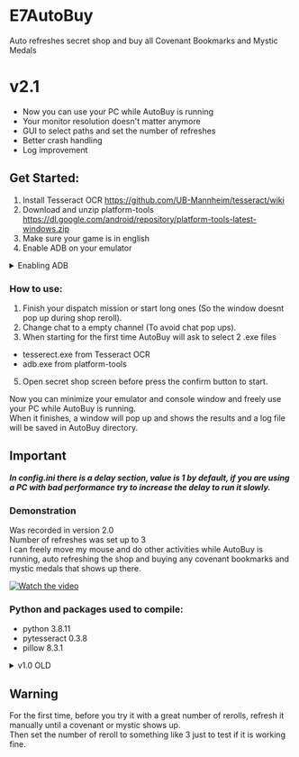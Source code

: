# E7AutoBuy

Auto refreshes secret shop and buy all Covenant Bookmarks and Mystic Medals  
  
# v2.1
- Now you can use your PC while AutoBuy is running  
- Your monitor resolution doesn't matter anymore  
- GUI to select paths and set the number of refreshes  
- Better crash handling
- Log improvement
  
## Get Started:  
1. Install Tesseract OCR https://github.com/UB-Mannheim/tesseract/wiki  
2. Download and unzip platform-tools https://dl.google.com/android/repository/platform-tools-latest-windows.zip  
3. Make sure your game is in english  
4. Enable ADB on your emulator  
<details><summary>Enabling ADB</summary>  
  
Ldplayer  
![adb](https://user-images.githubusercontent.com/54269537/132781083-e40bd44b-e551-4b84-9da4-586aa519a937.png)  
  
BlueStacks  
![adbbs](https://user-images.githubusercontent.com/54269537/132966725-813692ca-37f9-4cd6-8db5-c72796607455.png)  
  
  
</details>  
  
   
 ### How to use:  
1. Finish your dispatch mission or start long ones (So the window doesnt pop up during shop reroll).  
2. Change chat to a empty channel (To avoid chat pop ups).    
3. When starting for the first time AutoBuy will ask to select 2 .exe files
- tesserect.exe from Tesseract OCR
- adb.exe from platform-tools
5. Open secret shop screen before press the confirm button to start.
  
Now you can minimize your emulator and console window and freely use your PC while AutoBuy is running.  
When it finishes, a window will pop up and shows the results and a log file will be saved in AutoBuy directory.  
  
## Important  
***In config.ini there is a delay section, value is 1 by default, if you are using a PC with bad performance try to increase the delay to run it slowly.***  
  
  
### Demonstration  
  Was recorded in version 2.0  
  Number of refreshes was set up to 3  
  I can freely move my mouse and do other activities while AutoBuy is running, auto refreshing the shop and buying any covenant bookmarks and mystic medals that shows up there.  

[![Watch the video](https://user-images.githubusercontent.com/54269537/133536048-b6650982-13b9-409a-8596-89351f7692b8.jpg)](https://user-images.githubusercontent.com/54269537/133535713-08699993-010c-41dd-9c7f-d4d3e101a1a3.mp4)  
  
### Python and packages used to compile:  
- python 3.8.11  
- pytesseract 0.3.8  
- pillow 8.3.1  
  
  

<details><summary>v1.0 OLD</summary>  
  
## Get Started:  
1. Install Tesseract OCR https://github.com/UB-Mannheim/tesseract/wiki  
2. Open config.ini  
3. Make sure tesseractPath is the same you installed tesseract-ocr  
4. Make sure your game is in english  
  
### How to use:  
1. In config.ini set the number of refreshes you want AutoBuy to do, the number of skystones spent will be 3 times this value  
2. Delay = 1 is the default speed, if you are using a PC with bad performance try to increase the delay to run it slowly  
3. Use your emulator with maximized window (Like the images bellow) and it must be on your main monitor  
4. Finish your dispatch mission or start long ones. (So the window doesnt pop up during shop reroll)  
5. Change chat to a empty channel  
6. Start the program  
7. Open secret shop  
8. Confirm program window.  
  
Additional notes:  
It will only work if your screen resolution is in presets.ini, by default 1280x720, 1920x1080 and 2560x1080  
if you use any other resolution change to one of the three above or do your own configuration and write in the file.  
  
### Python and packages used to compile:  
- python 3.8.11  
- pytesseract 0.3.8  
- pillow 8.3.1  
- pyautogui 0.9.53  
  
 ### Setting Up your own resolution:  
 You can edit the presets.ini to add your own resolution, you just need to type for each variable the pixel's coordinates for you resolution.  
 Bellow are some images showing where you should be getting your cordinates from, for each variable.  
 
 Ps: cropubr in images were supose to be cropbr, but i'm too lazy to redo the screens.  
   
 <details><summary>Show Images</summary>  
  
Open up each image to see better the marked pixel  

![1](https://user-images.githubusercontent.com/54269537/131053834-5c2f2efb-09cc-44f0-8692-d1758e5252b7.png)  
  
![2](https://user-images.githubusercontent.com/54269537/131054917-0ba0246b-ad83-4f32-ad44-b41c0cd866a5.png)  
  
![3](https://user-images.githubusercontent.com/54269537/131054932-3c4f4c5e-1f61-4b22-80b9-d96fa14c02ad.png)  
   
![4](https://user-images.githubusercontent.com/54269537/131054955-8722a72b-cfa0-4246-92e9-0cc37cbd1db9.png)

</details>  
</details>  
  
## Warning  
For the first time, before you try it with a great number of rerolls, refresh it manually until a covenant or mystic shows up.  
Then set the number of reroll to something like 3 just to test if it is working fine.
